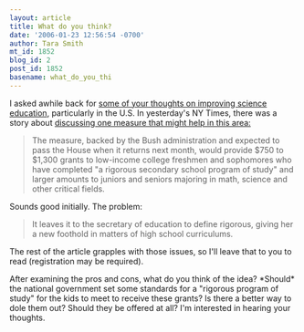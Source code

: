 ```yaml
---
layout: article
title: What do you think?
date: '2006-01-23 12:56:54 -0700'
author: Tara Smith
mt_id: 1852
blog_id: 2
post_id: 1852
basename: what_do_you_thi
---
```

I asked awhile back for [some of your thoughts on improving science education](/archives/2005/12/how-would-you-s.html), particularly in the U.S.  In yesterday's NY Times, there was a story about [discussing one measure that might help in this area:](http://www.nytimes.com/2006/01/22/education/22grants.html?pagewanted=1&amp;ei=5094&amp;en=81cd1a4fda833059&amp;hp&amp;ex=1137992400&amp;partner=homepage)


> The measure, backed by the Bush administration and expected to pass the House when it returns next month, would provide $750 to $1,300 grants to low-income college freshmen and sophomores who have completed "a rigorous secondary school program of study" and larger amounts to juniors and seniors majoring in math, science and other critical fields.

Sounds good initially.  The problem:

>  It leaves it to the secretary of education to define rigorous, giving her a new foothold in matters of high school curriculums.

  The rest of the article grapples with those issues, so I'll leave that to you to read (registration may be required).  

After examining the pros and cons, what do you think of the idea?  \*Should\* the national government set some standards for a "rigorous program of study" for the kids to meet to receive these grants?  Is there a better way to dole them out?  Should they be offered at all?  I'm interested in hearing your thoughts.
